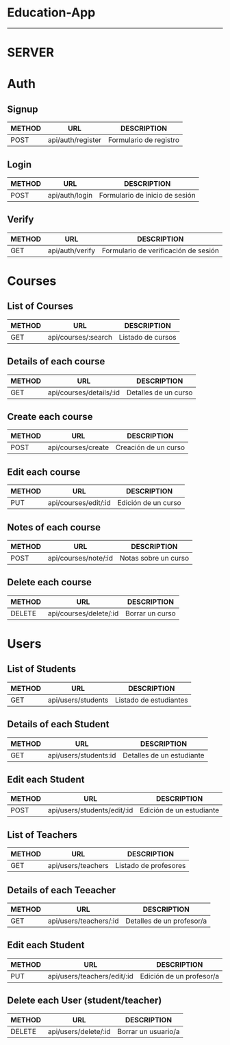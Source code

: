 # Education-App
--------------------------

# SERVER

# Auth

## Signup

| METHOD |        URL       |                 DESCRIPTION                     |
|--------|------------------|-------------------------------------------------|
| POST |  api/auth/register         |  Formulario de registro                 |

## Login

| METHOD |        URL       |                 DESCRIPTION                     |
|--------|------------------|-------------------------------------------------|
| POST |  api/auth/login            |  Formulario de inicio de sesión         |


## Verify

| METHOD |        URL       |                 DESCRIPTION                     |
|--------|------------------|-------------------------------------------------|
| GET   | api/auth/verify         |  Formulario de verificación de sesión     |


# Courses

## List of Courses

| METHOD |        URL       |                 DESCRIPTION                     |
|--------|------------------|-------------------------------------------------|
|GET     |  api/courses/:search            |  Listado de cursos            |

## Details of each course

| METHOD |        URL       |                 DESCRIPTION                     |
|--------|------------------|-------------------------------------------------|
|GET     |  api/courses/details/:id   |  Detalles de un curso                 |


## Create each course

| METHOD |        URL       |                 DESCRIPTION                     |
|--------|------------------|-------------------------------------------------|
|POST    |  api/courses/create   |  Creación de un curso              |

## Edit each course

| METHOD |        URL       |                 DESCRIPTION                     |
|--------|------------------|-------------------------------------------------|
|PUT    |  api/courses/edit/:id   |  Edición de un curso                     |


## Notes of each course

| METHOD |        URL       |                 DESCRIPTION                     |
|--------|------------------|-------------------------------------------------|
|POST    |  api/courses/note/:id   |  Notas sobre un curso                    |

## Delete each course

| METHOD |        URL       |                 DESCRIPTION                     |
|--------|------------------|-------------------------------------------------|
|DELETE    |  api/courses/delete/:id  |  Borrar  un curso                     |



#  Users

## List of Students

| METHOD |        URL       |                 DESCRIPTION                     |
|--------|------------------|-------------------------------------------------|
|GET     |  api/users/students  |  Listado de estudiantes                  |


## Details of each Student

| METHOD |        URL       |                 DESCRIPTION                     |
|--------|------------------|-------------------------------------------------|
|GET     |  api/users/students:id   |  Detalles de un estudiante              |

## Edit each Student

| METHOD |        URL       |                 DESCRIPTION                     |
|--------|------------------|-------------------------------------------------|
|POST    |  api/users/students/edit/:id   |  Edición de un estudiante         |

## List of Teachers

| METHOD |        URL       |                 DESCRIPTION                     |
|--------|------------------|-------------------------------------------------|
|GET     |  api/users/teachers  |  Listado de profesores                     |


## Details of each Teeacher

| METHOD |        URL       |                 DESCRIPTION                     |
|--------|------------------|-------------------------------------------------|
|GET     |  api/users/teachers/:id   |  Detalles de un profesor/a         |

## Edit each Student

| METHOD |        URL       |                 DESCRIPTION                     |
|--------|------------------|-------------------------------------------------|
|PUT    |  api/users/teachers/edit/:id   |  Edición de un profesor/a           |


## Delete each User (student/teacher)

| METHOD |        URL       |                 DESCRIPTION                     |
|--------|------------------|-------------------------------------------------|
|DELETE  |  api/users/delete/:id  |  Borrar  un usuario/a                     |






